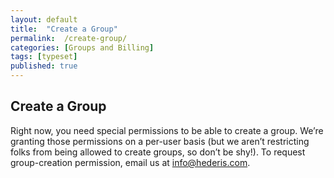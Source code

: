 ```yaml
---
layout: default
title:  "Create a Group"
permalink:  /create-group/
categories: [Groups and Billing]
tags: [typeset]
published: true
---
```


<section data-type="chapter" class="hsecchapter" data-hederis-type="hsecchapter" id="create-group" data-pi-attrs="id: create-group; data-tags: typeset;" role="doc-chapter" data-tags="typeset" data-author-name=" " data-book-title=" " title="Create a Group"><h1 data-hederis-type="hblkchaptitle" class="hblkchaptitle" id="pOV0Zp7QH">Create a Group</h1><p class="hblkp" data-hederis-type="hblkp" id="pzFIyuEo6">Right now, you need special permissions to be able to create a group. We&#8217;re granting those permissions on a per-user basis (but we aren&#8217;t restricting folks from being allowed to create groups, so don&#8217;t be shy!). To request group-creation permission, email us at <a href="mailto:info@hederis.com" data-hederis-type="hspana" id="pv3kaa13C"><span class="Hyperlink" data-hederis-type="hspnspan" id="pvNw1GCdn">info@hederis.com</span></a>. </p></section>